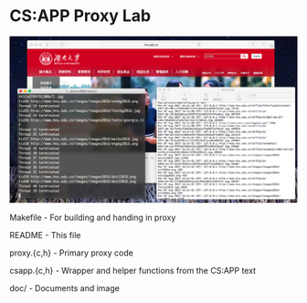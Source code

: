 # CS:APP Proxy Lab

![](./doc/3.png)

Makefile		- For building and handing in proxy

README		- This file

proxy.{c,h}	- Primary proxy code

csapp.{c,h}	- Wrapper and helper functions from the CS:APP text

doc/		- Documents and image


